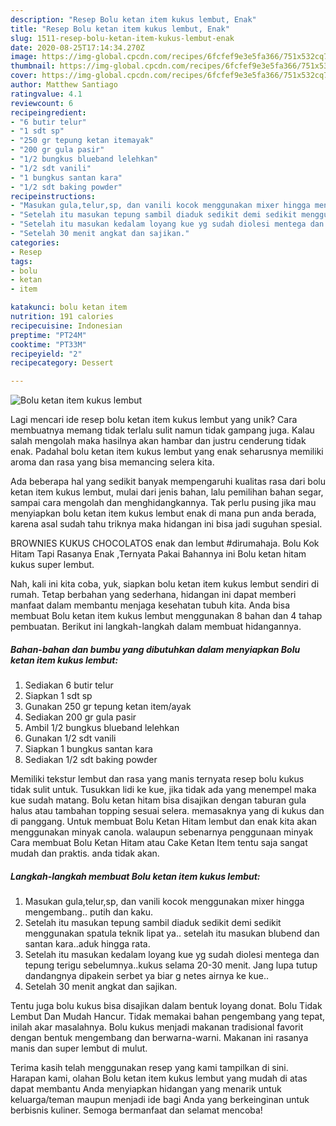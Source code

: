 ```yaml
---
description: "Resep Bolu ketan item kukus lembut, Enak"
title: "Resep Bolu ketan item kukus lembut, Enak"
slug: 1511-resep-bolu-ketan-item-kukus-lembut-enak
date: 2020-08-25T17:14:34.270Z
image: https://img-global.cpcdn.com/recipes/6fcfef9e3e5fa366/751x532cq70/bolu-ketan-item-kukus-lembut-foto-resep-utama.jpg
thumbnail: https://img-global.cpcdn.com/recipes/6fcfef9e3e5fa366/751x532cq70/bolu-ketan-item-kukus-lembut-foto-resep-utama.jpg
cover: https://img-global.cpcdn.com/recipes/6fcfef9e3e5fa366/751x532cq70/bolu-ketan-item-kukus-lembut-foto-resep-utama.jpg
author: Matthew Santiago
ratingvalue: 4.1
reviewcount: 6
recipeingredient:
- "6 butir telur"
- "1 sdt sp"
- "250 gr tepung ketan itemayak"
- "200 gr gula pasir"
- "1/2 bungkus blueband lelehkan"
- "1/2 sdt vanili"
- "1 bungkus santan kara"
- "1/2 sdt baking powder"
recipeinstructions:
- "Masukan gula,telur,sp, dan vanili kocok menggunakan mixer hingga mengembang.. putih dan kaku."
- "Setelah itu masukan tepung sambil diaduk sedikit demi sedikit menggunakan spatula teknik lipat ya.. setelah itu masukan blubend dan santan kara..aduk hingga rata."
- "Setelah itu masukan kedalam loyang kue yg sudah diolesi mentega dan tepung terigu sebelumnya..kukus selama 20-30 menit. Jang lupa tutup dandangnya dipakein serbet ya biar g netes airnya ke kue.."
- "Setelah 30 menit angkat dan sajikan."
categories:
- Resep
tags:
- bolu
- ketan
- item

katakunci: bolu ketan item 
nutrition: 191 calories
recipecuisine: Indonesian
preptime: "PT24M"
cooktime: "PT33M"
recipeyield: "2"
recipecategory: Dessert

---
```



![Bolu ketan item kukus lembut](https://img-global.cpcdn.com/recipes/6fcfef9e3e5fa366/751x532cq70/bolu-ketan-item-kukus-lembut-foto-resep-utama.jpg)

Lagi mencari ide resep bolu ketan item kukus lembut yang unik? Cara membuatnya memang tidak terlalu sulit namun tidak gampang juga. Kalau salah mengolah maka hasilnya akan hambar dan justru cenderung tidak enak. Padahal bolu ketan item kukus lembut yang enak seharusnya memiliki aroma dan rasa yang bisa memancing selera kita.

Ada beberapa hal yang sedikit banyak mempengaruhi kualitas rasa dari bolu ketan item kukus lembut, mulai dari jenis bahan, lalu pemilihan bahan segar, sampai cara mengolah dan menghidangkannya. Tak perlu pusing jika mau menyiapkan bolu ketan item kukus lembut enak di mana pun anda berada, karena asal sudah tahu triknya maka hidangan ini bisa jadi suguhan spesial.

BROWNIES KUKUS CHOCOLATOS enak dan lembut #dirumahaja. Bolu Kok Hitam Tapi Rasanya Enak ,Ternyata Pakai Bahannya ini Bolu ketan hitam kukus super lembut.


Nah, kali ini kita coba, yuk, siapkan bolu ketan item kukus lembut sendiri di rumah. Tetap berbahan yang sederhana, hidangan ini dapat memberi manfaat dalam membantu menjaga kesehatan tubuh kita. Anda bisa membuat Bolu ketan item kukus lembut menggunakan 8 bahan dan 4 tahap pembuatan. Berikut ini langkah-langkah dalam membuat hidangannya.

<!--inarticleads1-->

##### Bahan-bahan dan bumbu yang dibutuhkan dalam menyiapkan Bolu ketan item kukus lembut:

1. Sediakan 6 butir telur
1. Siapkan 1 sdt sp
1. Gunakan 250 gr tepung ketan item/ayak
1. Sediakan 200 gr gula pasir
1. Ambil 1/2 bungkus blueband lelehkan
1. Gunakan 1/2 sdt vanili
1. Siapkan 1 bungkus santan kara
1. Sediakan 1/2 sdt baking powder


Memiliki tekstur lembut dan rasa yang manis ternyata resep bolu kukus tidak sulit untuk. Tusukkan lidi ke kue, jika tidak ada yang menempel maka kue sudah matang. Bolu ketan hitam bisa disajikan dengan taburan gula halus atau tambahan topping sesuai selera. memasaknya yang di kukus dan di panggang. Untuk membuat Bolu Ketan Hitam lembut dan enak kita akan menggunakan minyak canola. walaupun sebenarnya penggunaan minyak Cara membuat Bolu Ketan Hitam atau Cake Ketan Item tentu saja sangat mudah dan praktis. anda tidak akan. 

<!--inarticleads2-->

##### Langkah-langkah membuat Bolu ketan item kukus lembut:

1. Masukan gula,telur,sp, dan vanili kocok menggunakan mixer hingga mengembang.. putih dan kaku.
1. Setelah itu masukan tepung sambil diaduk sedikit demi sedikit menggunakan spatula teknik lipat ya.. setelah itu masukan blubend dan santan kara..aduk hingga rata.
1. Setelah itu masukan kedalam loyang kue yg sudah diolesi mentega dan tepung terigu sebelumnya..kukus selama 20-30 menit. Jang lupa tutup dandangnya dipakein serbet ya biar g netes airnya ke kue..
1. Setelah 30 menit angkat dan sajikan.


Tentu juga bolu kukus bisa disajikan dalam bentuk loyang donat. Bolu Tidak Lembut Dan Mudah Hancur. Tidak memakai bahan pengembang yang tepat, inilah akar masalahnya. Bolu kukus menjadi makanan tradisional favorit dengan bentuk mengembang dan berwarna-warni. Makanan ini rasanya manis dan super lembut di mulut. 

Terima kasih telah menggunakan resep yang kami tampilkan di sini. Harapan kami, olahan Bolu ketan item kukus lembut yang mudah di atas dapat membantu Anda menyiapkan hidangan yang menarik untuk keluarga/teman maupun menjadi ide bagi Anda yang berkeinginan untuk berbisnis kuliner. Semoga bermanfaat dan selamat mencoba!
